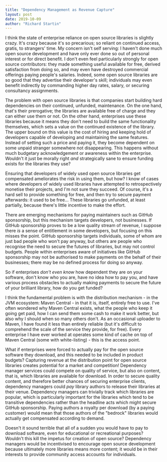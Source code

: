```yaml
---
title: "Dependency Management as Revenue Capture"
layout: post
date: 2019-10-09
author: "Richard Startin"
---
```


I think the state of enterprise reliance on open source libraries is slightly crazy.
It's crazy because it's so precarious; so reliant on continued access, gratis, to strangers' time. 
My concern isn't self serving: I haven't done much open source development and have only ever done so out of personal interest or for direct benefit.
I don't even feel particularly strongly for open source contributors: they made something useful available for free, derived satisfaction from doing so, and may even have destroyed commercial offerings paying people's salaries.
Indeed, some open source libraries are so good that they advertise their developer's skill; individuals may even benefit indirectly by commanding higher day rates, salary, or securing consultancy assignments.

The problem with open source libraries is that companies start building hard dependencies on their continued, unfunded, maintenance.
On the one hand, that's their prerogative; the libraries are available free of charge and they can either use them or not.
On the other hand, enterprises use these libraries because it means they don't need to build the same functionality themselves, which sets a value on the continued existence of the library.
The upper bound on this value is the cost of hiring and keeping hold of developers capable of developing and maintaining the same features.
Instead of setting such a price and paying it, they become dependent on some unpaid stranger somewhere not disappearing. 
This happens without much budgetary acknowledgement or awareness within the enterprise.
Wouldn't it just be morally right _and_ strategically sane to ensure funding exists for the libraries they use?

Ensuring that developers of widely used open source libraries get compensated ameliorates the risk in using them, but how?
I know of cases where developers of widely used libraries have attempted to retrospectively monetise their projects, and I'm not sure they succeed.
Of course, it's a hard sell to provide something for free, and then try to secure payment afterwards: it used to be free... 
These libraries go unfunded, at least partially, because there's little incentive to make the effort.

There are emerging mechanisms for paying maintainers such as GitHub sponsorship, but this mechanism targets developers, not businesses.
If GitHub sponsorship proves to be a low quality stream of revenue, I suppose there _is_ a sense of entitlement in some developers, but focusing on this misses the point. 
GitHub sponsorship targets individuals, some of whom are just bad people who won't pay anyway, but others are people who recognise the need to secure the futures of libraries, but may not control budgets.
People within enterprises aware of initiatives like GitHub sponsorship may not be authorised to make payments on the behalf of their businesses; there may be no defined process for doing so anyway.

So if enterprises _don't even know_ how dependent they are on your software, don't know who you are, have no idea how to pay you, and have various process obstacles to actually making payments to secure the future of your brilliant library, how do you get funded?

I think the fundamental problem is with the distribution mechanism - in the JVM ecosystem: Maven Central - in that it is, itself, entirely free to use.
I've often wondered why Maven Central exists, what the people who keep it going get paid, how I can send them some cash to make it work better, but also why I should when so many others don't.
As an occasional uploader to Maven, I have found it less than entirely reliable (but it's difficult to comprehend the scale of the service they provide, for free).
Every enterprise I have ever worked at operates some kind of cache on top of Maven Central (some with white-listing) - this is the access point.

What if enterprises were forced to actually pay for the open source software they download, and this needed to be included in product budgets?
Capturing revenue at the distribution point for open source libraries creates potential for a market and competition!
Dependency manager services could compete on quality of service, but also on content, that is, which libraries are available for download.
In order to secure quality content, and therefore better chances of securing enterprise clients, dependency managers could _pay_ library authors to release their libraries at their venue.
Dependency managers can trivially track which libraries are popular, which is particularly important for the libraries which tend to be transitive dependencies rather than the headline acts which might secure GitHub sponsorship.
Paying authors a royalty per download (by a paying customer) would mean that those authors of the "bedrock" libraries would actually get compensated according to demand.

Doesn't it sound terrible that all of a sudden you would have to pay to download software, even for educational or recreational purposes? 
Wouldn't this kill the impetus for creation of open source?
Dependency managers would be incentivised to encourage open source development because ultimately more libraries means more content; it would be in their interests to provide community access accounts for individuals.


